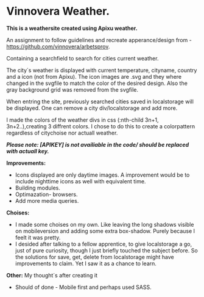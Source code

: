 # Vinnovera Weather.

<b>This is a weathersite created using Apixu weather. </b>

An assignment to follow guidelines and recreate apperance/design from - https://github.com/vinnovera/arbetsprov.

Containing a searchfield to search for cities current weather. 

The city´s weather is displayed with current temperature, cityname, country and a icon (not from Apixu).
The icon images are .svg and they where changed in the svgfile to match the color of the desired design. Also the gray background grid was removed from the svgfile.

When entring the site, previously searched cities saved in localstorage will be displayed. One can remove a city div/localstorage and add more.

I made the colors of the weather divs in css (:nth-child 3n+1, 3n+2..),creating 3 diffrent colors.
I chose to do this to create a colorpattern regardless of citychoise nor actuall weather.

<b><i>Please note: [APIKEY] is not availiable in the code/ should be replaced with actuall key.</i></b>

<b>Improvements:</b>
* Icons displayed are only daytime images. A improvement would be to include nighttime icons as well with equivalent time.
* Building modules.
* Optimazation- browsers.
* Add more media queries.

<b>Choises:</b>
* I made some choises on my own. Like leaving the long shadows visible on mobileversion and adding some extra box-shadow. Purely because I feelt it was pretty. 
* I desided after talking to a fellow apprentice, to give localstorage a go, just of pure curiosity, though I just briefly touched the subject before. So the solutions for save, get, delete from localstorage might have improvements to claim. Yet I saw it as a chance to learn.

<b>Other:</b>
My thought´s after creating it
* Should of done - Mobile first and perhaps used SASS.





